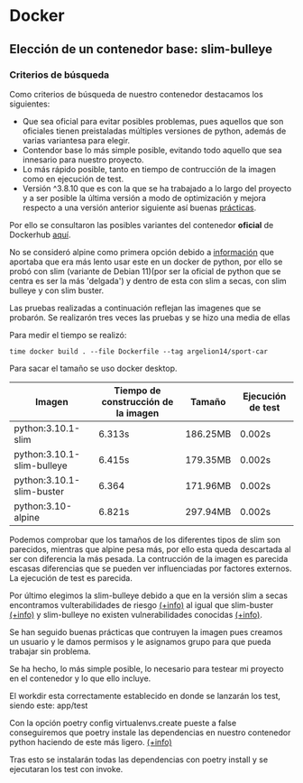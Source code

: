 # Docker

## Elección de un contenedor base: slim-bulleye
### Criterios de búsqueda
Como criterios de búsqueda de nuestro contenedor destacamos los siguientes:
* Que sea oficial para evitar posibles problemas, pues aquellos que son oficiales tienen preistaladas múltiples versiones de python, además de varias variantesa para elegir.
* Contendor base lo más simple posible, evitando todo aquello que sea innesario para nuestro proyecto.
* Lo más rápido posible, tanto en tiempo de contrucción de la imagen como en ejecución de test.
* Versión ^3.8.10 que es con la que se ha trabajado a lo largo del proyecto y a ser posible la última versión a modo de optimización y mejora respecto a una versión anterior siguiente así buenas [prácticas](https://blog.sqreen.com/top-10-python-security-best-practices/).

Por ello se consultaron las posibles variantes del contenedor **oficial** de Dockerhub [aquí](https://hub.docker.com/_/python).

No se consideró alpine como primera opción debido a [información](https://pythonspeed.com/articles/alpine-docker-python/) que aportaba que era más lento usar este en un docker de python, por ello se probó con slim (variante de Debian 11)(por ser la oficial de python que se centra es ser la más 'delgada') y dentro de esta con slim a secas, con slim bulleye y con slim buster.

Las pruebas realizadas a continuación reflejan las imagenes que se probarón. Se realizarón tres veces las pruebas y se hizo una media de ellas

Para medir el tiempo se realizó: 
```shell
time docker build . --file Dockerfile --tag argelion14/sport-car
```
Para sacar el tamaño se uso docker desktop.

| Imagen | Tiempo de construcción de la imagen | Tamaño | Ejecución de test |
| ------ | ------ | ------ | ----------------- |
| python:3.10.1-slim | 6.313s | 186.25MB | 0.002s |
| python:3.10.1-slim-bulleye | 6.415s | 179.35MB | 0.002s |
| python:3.10.1-slim-buster | 6.364 | 171.96MB | 0.002s |
| python:3.10-alpine | 6.821s | 297.94MB | 0.002s |

Podemos comprobar que los tamaños de los diferentes tipos de slim son parecidos, mientras que alpine pesa más, por ello esta queda descartada al ser con diferencia la más pesada.
La contrucción de la imagen es parecida escasas diferencias que se pueden ver influenciadas por factores externos.
La ejecución de test es parecida.

Por último elegimos la slim-bulleye debido a que en la versión slim a secas encontramos vulterabilidades de riesgo [(+info)](https://snyk.io/test/docker/python%3A3.10.1-slim) al igual que slim-buster [(+info)](https://snyk.io/test/docker/python%3A3.10.1-slim-buster) y slim-bulleye no existen vulnerabilidades conocidas [(+info)](https://snyk.io/test/docker/python%3A3.10.1-slim-bulleye).

Se han seguido buenas prácticas que contruyen la imagen pues creamos un usuario y le damos permisos y le asignamos grupo para que pueda trabajar sin problema.

Se ha hecho, lo más simple posible, lo necesario para testear mi proyecto en el contenedor y lo que ello incluye.

El workdir esta correctamente establecido en donde se lanzarán los test, siendo este: app/test

Con la opción poetry config virtualenvs.create pueste a false conseguiremos que poetry instale las dependencias en nuestro contenedor python haciendo de este más ligero. [(+info)](https://github.com/python-poetry/poetry/edit/master/docs/configuration.md)

Tras esto se instalarán todas las dependencias con poetry install y se ejecutaran los test con invoke.